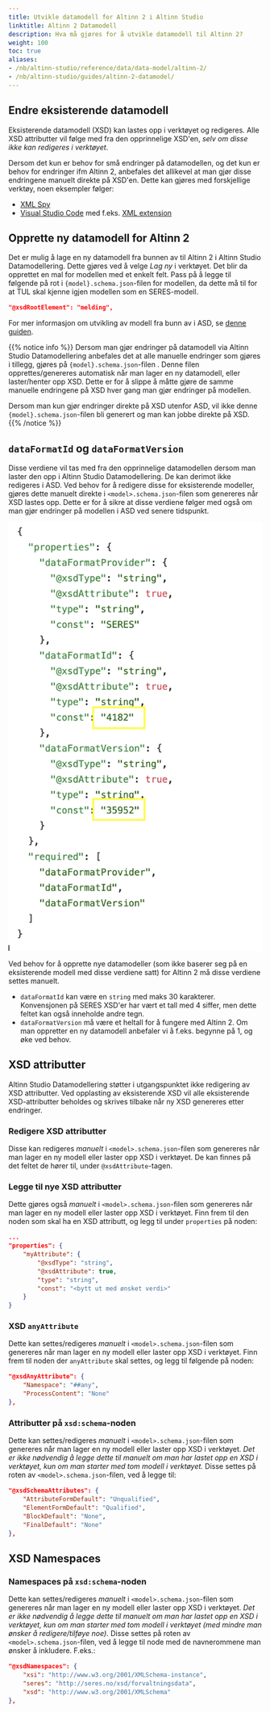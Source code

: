 ```yaml
---
title: Utvikle datamodell for Altinn 2 i Altinn Studio
linktitle: Altinn 2 Datamodell
description: Hva må gjøres for å utvikle datamodell til Altinn 2?
weight: 100
toc: true
aliases:
- /nb/altinn-studio/reference/data/data-model/altinn-2/
- /nb/altinn-studio/guides/altinn-2-datamodel/
---
```


## Endre eksisterende datamodell
Eksisterende datamodell (XSD) kan lastes opp i verktøyet og redigeres.
Alle XSD attributter vil følge med fra den opprinnelige XSD'en, _selv om disse ikke kan redigeres i verktøyet_.

Dersom det kun er behov for små endringer på datamodellen, og det kun er behov for endringer ifm Altinn 2, anbefales
det allikevel at man gjør disse endringene manuelt direkte på XSD'en. Dette kan gjøres med forskjellige verktøy, noen
eksempler følger:
- [XML Spy][1]
- [Visual Studio Code][2] med f.eks. [XML extension][3]

## Opprette ny datamodell for Altinn 2
Det er mulig å lage en ny datamodell fra bunnen av til Altinn 2 i Altinn Studio Datamodellering. Dette gjøres ved
å velge _Lag ny_ i verktøyet. Det blir da opprettet en mal for modellen med et enkelt felt. 
Pass på å legge til følgende på rot i `{model}.schema.json`-filen for modellen, da dette må til for at TUL skal 
kjenne igjen modellen som en SERES-modell. 

```json
"@xsdRootElement": "melding",
```

For mer informasjon om utvikling av modell fra bunn av i ASD, se [denne guiden][5].

{{% notice info %}}
Dersom man gjør endringer på datamodell via Altinn Studio Datamodellering anbefales det at alle
manuelle endringer som gjøres i tillegg, gjøres på `{model}.schema.json`-filen . Denne filen opprettes/genereres automatisk
når man lager en ny datamodell, eller laster/henter opp XSD.
Dette er for å slippe å måtte gjøre de samme manuelle endringene på XSD hver gang man gjør endringer på modellen.

Dersom man kun gjør endringer direkte på XSD utenfor ASD, vil ikke denne `{model}.schema.json`-filen bli generert
og man kan jobbe direkte på XSD.
{{% /notice %}}

## `dataFormatId` og `dataFormatVersion`
Disse verdiene vil tas med fra den opprinnelige datamodellen dersom man laster den opp i Altinn Studio Datamodellering.
De kan derimot ikke redigeres i ASD. Ved behov for å redigere disse for eksisterende modeller, gjøres dette manuelt
direkte i `<model>.schema.json`-filen som genereres når XSD lastes opp. Dette er for å sikre at disse verdiene følger 
med også om man gjør endringer på modellen i ASD ved senere tidspunkt.

![Eksempel på dataFormatId/Version](dataformat-id-version-example.png?width=50 "Eksempel på dataFormatId/Version")

Ved behov for å opprette nye datamodeller (som ikke baserer seg på en eksisterende modell med disse verdiene satt) for
Altinn 2 må disse verdiene settes manuelt. 
- `dataFormatId` kan være en `string` med maks 30 karakterer. Konvensjonen på SERES XSD'er har vært et tall med 4 siffer,
  men dette feltet kan også inneholde andre tegn.
- `dataFormatVersion` må være et heltall for å fungere med Altinn 2. Om man oppretter en ny datamodell anbefaler vi å 
  f.eks. begynne på 1, og øke ved behov.

## XSD attributter
Altinn Studio Datamodellering støtter i utgangspunktet ikke redigering av XSD attributter. Ved opplasting av
eksisterende XSD vil alle eksisterende XSD-attributter beholdes og skrives tilbake når ny XSD genereres etter endringer.

### Redigere XSD attributter
Disse kan redigeres _manuelt_ i `<model>.schema.json`-filen som genereres når man lager en ny modell eller laster opp
XSD i verktøyet. De kan finnes på det feltet de hører til, under `@xsdAttribute`-tagen. 

### Legge til nye XSD attributter
Dette gjøres også _manuelt_ i `<model>.schema.json`-filen som genereres når man lager en ny modell eller laster opp 
XSD i verktøyet. Finn frem til den noden som skal ha en XSD attributt, og legg til under `properties` på noden:

```json
...
"properties": {
    "myAttribute": {
        "@xsdType": "string",
        "@xsdAttribute": true,
        "type": "string",
        "const": "<bytt ut med ønsket verdi>"
    }
}
```

### XSD `anyAttribute`
Dette kan settes/redigeres _manuelt_ i `<model>.schema.json`-filen som genereres når man lager en ny modell eller laster opp
XSD i verktøyet.
Finn frem til noden der `anyAttribute` skal settes, og legg til følgende på noden:

```json
"@xsdAnyAttribute": {
    "Namespace": "##any",
    "ProcessContent": "None"
},
```

### Attributter på `xsd:schema`-noden
Dette kan settes/redigeres _manuelt_ i `<model>.schema.json`-filen som genereres når man lager en ny modell eller laster opp
XSD i verktøyet.
_Det er ikke nødvendig å legge dette til manuelt om man har lastet opp en XSD i verktøyet, kun om man starter med tom
modell i verktøyet._
Disse settes på roten av `<model>.schema.json`-filen, ved å legge til:

```json
"@xsdSchemaAttributes": {
    "AttributeFormDefault": "Unqualified",
    "ElementFormDefault": "Qualified",
    "BlockDefault": "None",
    "FinalDefault": "None"
},
```

## XSD Namespaces

### Namespaces på `xsd:schema`-noden
Dette kan settes/redigeres _manuelt_ i `<model>.schema.json`-filen som genereres når man lager en ny modell eller laster opp
XSD i verktøyet.
_Det er ikke nødvendig å legge dette til manuelt om man har lastet opp en XSD i verktøyet, kun om man starter med tom
modell i verktøyet (med mindre man ønsker å redigere/tilføye noe)._
Disse settes på roten av `<model>.schema.json`-filen, ved å legge til node med de navnerommene man ønsker å inkludere.
F.eks.:

```json
"@xsdNamespaces": {
    "xsi": "http://www.w3.org/2001/XMLSchema-instance",
    "seres": "http://seres.no/xsd/forvaltningsdata",
    "xsd": "http://www.w3.org/2001/XMLSchema"
},
```

[1]: https://www.altova.com/xmlspy-xml-editor
[2]: https://code.visualstudio.com/
[3]: https://marketplace.visualstudio.com/items?itemName=redhat.vscode-xml
[4]: https://altinn.slack.com/archives/C041WMBLYMB
[5]: /nb/altinn-studio/reference/data/data-modeling/#altinn-studio-datamodellering
